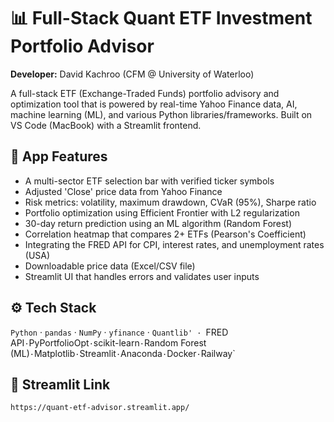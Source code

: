 # 📊 Full-Stack Quant ETF Investment Portfolio Advisor

**Developer:** David Kachroo (CFM @ University of Waterloo)

A full-stack ETF (Exchange-Traded Funds) portfolio advisory and optimization tool that is powered by real-time Yahoo Finance data, AI, machine learning (ML), and various Python libraries/frameworks. Built on VS Code (MacBook) with a Streamlit frontend.

## 🔧 App Features

- A multi-sector ETF selection bar with verified ticker symbols
- Adjusted 'Close' price data from Yahoo Finance
- Risk metrics: volatility, maximum drawdown, CVaR (95%), Sharpe ratio
- Portfolio optimization using Efficient Frontier with L2 regularization
- 30-day return prediction using an ML algorithm (Random Forest)
- Correlation heatmap that compares 2+ ETFs (Pearson's Coefficient)
- Integrating the FRED API for CPI, interest rates, and unemployment rates (USA)
- Downloadable price data (Excel/CSV file)
- Streamlit UI that handles errors and validates user inputs

## ⚙️ Tech Stack

`Python` · `pandas` · `NumPy` · `yfinance` · `Quantlib' · `FRED API` · `PyPortfolioOpt` · `scikit-learn` · `Random Forest (ML)` · `Matplotlib` · `Streamlit` · `Anaconda` · `Docker` · `Railway`

## 🚀 Streamlit Link

```bash
https://quant-etf-advisor.streamlit.app/
